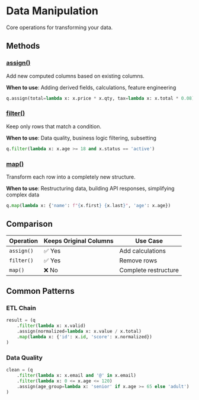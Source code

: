 # Data Manipulation

Core operations for transforming your data.

## Methods

### [assign()](assign.md)
Add new computed columns based on existing columns.

**When to use**: Adding derived fields, calculations, feature engineering

```python
q.assign(total=lambda x: x.price * x.qty, tax=lambda x: x.total * 0.08)
```

### [filter()](filter.md)
Keep only rows that match a condition.

**When to use**: Data quality, business logic filtering, subsetting

```python
q.filter(lambda x: x.age >= 18 and x.status == 'active')
```

### [map()](map.md)
Transform each row into a completely new structure.

**When to use**: Restructuring data, building API responses, simplifying complex data

```python
q.map(lambda x: {'name': f"{x.first} {x.last}", 'age': x.age})
```

## Comparison

| Operation | Keeps Original Columns | Use Case |
|-----------|----------------------|----------|
| `assign()` | ✅ Yes | Add calculations |
| `filter()` | ✅ Yes | Remove rows |
| `map()` | ❌ No | Complete restructure |

## Common Patterns

### ETL Chain
```python
result = (q
    .filter(lambda x: x.valid)
    .assign(normalized=lambda x: x.value / x.total)
    .map(lambda x: {'id': x.id, 'score': x.normalized})
)
```

### Data Quality
```python
clean = (q
    .filter(lambda x: x.email and '@' in x.email)
    .filter(lambda x: 0 <= x.age <= 120)
    .assign(age_group=lambda x: 'senior' if x.age >= 65 else 'adult')
)
```
